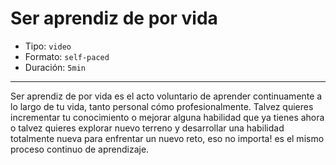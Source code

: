# Ser aprendiz de por vida

* Tipo: `video`
* Formato: `self-paced`
* Duración: `5min`

***

Ser aprendiz de por vida es el acto voluntario de aprender continuamente
a lo largo de tu vida, tanto personal cómo profesionalmente. Talvez quieres
incrementar tu conocimiento o mejorar alguna habilidad que ya tienes ahora o
talvez quieres explorar nuevo terreno y desarrollar una habilidad totalmente
nueva para enfrentar un nuevo reto, eso no importa! es el mismo proceso continuo
de aprendizaje.
